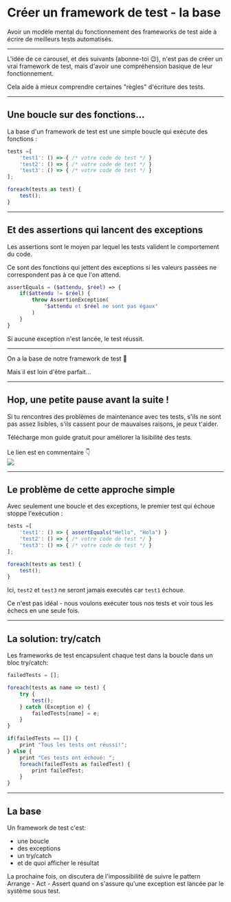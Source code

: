 <!--
theme:  your-theme
size: linkedin-portrait
paginate: true
header: Comment fonctionnent les frameworks de test
_header: ''
_footer: <img src="./charles-desneuf-square.png" class="profile-picture">Charles Desneuf
footer: Charles Desneuf
-->

# Créer un framework de test - la base

Avoir un modèle mental du fonctionnement des frameworks de test aide à écrire de meilleurs tests automatisés.


---

L'idée de ce carousel, et des suivants (abonne-toi 😉), n'est pas de créer un vrai framework de test, mais d'avoir une compréhension basique de leur fonctionnement.

Cela aide à mieux comprendre certaines "règles" d'écriture des tests.

---

## Une boucle sur des fonctions...

La base d'un framework de test est une simple boucle qui exécute des fonctions :

```js
tests =[
    'test1': () => { /* votre code de test */ }
    'test2': () => { /* votre code de test */ }
    'test3': () => { /* votre code de test */ }
];

foreach(tests as test) {
    test();
}
```

---

## Et des assertions qui lancent des exceptions

Les assertions sont le moyen par lequel les tests valident le comportement du code.

Ce sont des fonctions qui jettent des exceptions si les valeurs passées ne correspondent pas à ce que l'on attend.

```php
assertEquals = ($attendu, $réel) => {
    if($attendu != $réel) {
        throw AssertionException(
            "$attendu et $réel ne sont pas égaux"
        )
    }
}
```

Si aucune exception n'est lancée, le test réussit.

---

On a la base de notre framework de test 💪

Mais il est loin d'être parfait...

---

<!--
_footer: <img src="./charles-desneuf-square.png" class="profile-picture">Charles Desneuf
_paginate: skip
-->

## Hop, une petite pause avant la suite !

Si tu rencontres des problèmes de maintenance avec tes tests, s'ils ne sont pas assez lisibles, s'ils cassent pour de mauvaises raisons, je peux t'aider.
<div class="offer">
    <div class="offer-content">
    Télécharge mon guide gratuit pour améliorer la lisibilité des tests.<br /><br />Le lien est en commentaire 👇
    </div>
    <div class="offer-img">
    <a href="https://formation.charlesdesneuf.com/guide-gratuit-5-idees-pour-ameliorer-la-lisibilite-de-vos-tests-automatises?utm_medium=social&utm_source=linkedin&utm_campaign=carousel-Stubbing%20du%20temps%20%3A%20Prendre%20le%20contr%C3%B4le%20du%20syst%C3%A8me">
    <img src="https://formation.charlesdesneuf.com/content-assets/public/eyJhbGciOiJIUzI1NiJ9.eyJvYmplY3Rfa2V5IjoiZHdvazQ1NXZvbDQwdm9rZHNmbXV0NnVxMHF1bCIsImRvbWFpbiI6ImZvcm1hdGlvbi5jaGFybGVzZGVzbmV1Zi5jb20ifQ.NS61AHjRUfdqsvHH6gqCbDNSSyCeI3U3AUlI-7U-PzE" class="free-guide-picture" /></a>
    </div>
</div>

---

## Le problème de cette approche simple

Avec seulement une boucle et des exceptions, le premier test qui échoue stoppe l'exécution :

```js
tests =[
    'test1': () => { assertEquals("Hello", "Hola") }
    'test2': () => { /* votre code de test */ }
    'test3': () => { /* votre code de test */ }
];

foreach(tests as test) {
    test();
}
```

Ici, `test2` et `test3` ne seront jamais executés car `test1` échoue.

Ce n'est pas idéal - nous voulons exécuter tous nos tests et voir tous les échecs en une seule fois.

---

## La solution: try/catch

Les frameworks de test encapsulent chaque test dans la boucle dans un bloc try/catch:

```js
failedTests = [];

foreach(tests as name => test) {
    try {
        test();
    } catch (Exception e) {
        failedTests[name] = e;
    }
}

if(failedTests == []) {
    print "Tous les tests ont réussi!";
} else {
    print "Ces tests ont échoué: ";
    foreach(failedTests as failedTest) {
        print failedTest;
    }
}
```

---

## La base

Un framework de test c'est:

- une boucle
- des exceptions
- un try/catch
- et de quoi afficher le résultat

La prochaine fois, on discutera de l'impossibilité de suivre le pattern Arrange - Act - Assert quand on s'assure qu'une exception est lancée par le système sous test.

